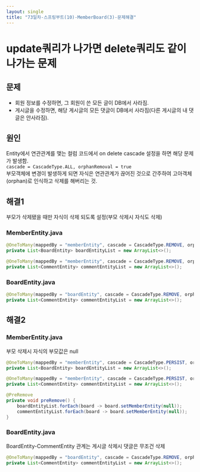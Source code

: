 ```yaml
---
layout: single
title: "73일차-스프링부트(10)-MemberBoard(3)-문제해결"
---
```


# update쿼리가 나가면 delete쿼리도 같이 나가는 문제
## 문제
- 회원 정보를 수정하면, 그 회원이 쓴 모든 글이 DB에서 사라짐.
- 게시글을 수정하면, 해당 게시글의 모든 댓글이 DB에서 사라짐(다른 게시글의 내 댓글은 안사라짐).

## 원인
Entity에서 연관관계를 맺는 컬럼 코드에서 on delete cascade 설정을 하면 해당 문제가 발생함.   
`cascade = CascadeType.ALL, orphanRemoval = true`   
부모객체에 변경이 발생하게 되면 자식은 연관관계가 끊어진 것으로 간주하여 고아객체(orphan)로 인식하고 삭제를 해버리는 것.  

## 해결1
부모가 삭제됐을 때만 자식이 삭제 되도록 설정(부모 삭제시 자식도 삭제)

### MemberEntity.java
```java
@OneToMany(mappedBy = "memberEntity", cascade = CascadeType.REMOVE, orphanRemoval = true, fetch = FetchType.LAZY)
private List<BoardEntity> boardEntityList = new ArrayList<>();

@OneToMany(mappedBy = "memberEntity", cascade = CascadeType.REMOVE, orphanRemoval = true, fetch = FetchType.LAZY)
private List<CommentEntity> commentEntityList = new ArrayList<>();
```

### BoardEntity.java
```java
@OneToMany(mappedBy = "boardEntity", cascade = CascadeType.REMOVE, orphanRemoval = true, fetch = FetchType.LAZY)
private List<CommentEntity> commentEntityList = new ArrayList<>();
```

## 해결2

### MemberEntity.java
부모 삭제시 자식의 부모값은 null   
```java
@OneToMany(mappedBy = "memberEntity", cascade = CascadeType.PERSIST, orphanRemoval = false, fetch = FetchType.LAZY)
private List<BoardEntity> boardEntityList = new ArrayList<>();

@OneToMany(mappedBy = "memberEntity", cascade = CascadeType.PERSIST, orphanRemoval = false, fetch = FetchType.LAZY)
private List<CommentEntity> commentEntityList = new ArrayList<>();

@PreRemove
private void preRemove() {
    boardEntityList.forEach(board -> board.setMemberEntity(null));
    commentEntityList.forEach(board -> board.setMemberEntity(null));
}
```

### BoardEntity.java
BoardEntity-CommentEntity 관계는 게시글 삭제시 댓글은 무조건 삭제   
```java
@OneToMany(mappedBy = "boardEntity", cascade = CascadeType.REMOVE, orphanRemoval = true, fetch = FetchType.LAZY)
private List<CommentEntity> commentEntityList = new ArrayList<>();
```



